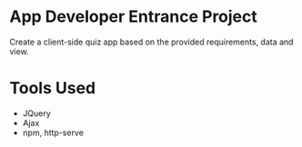 # App Developer Entrance Project

Create a client-side quiz app based on the provided requirements, data and view.

# Tools Used
- JQuery
- Ajax
- npm, http-serve
